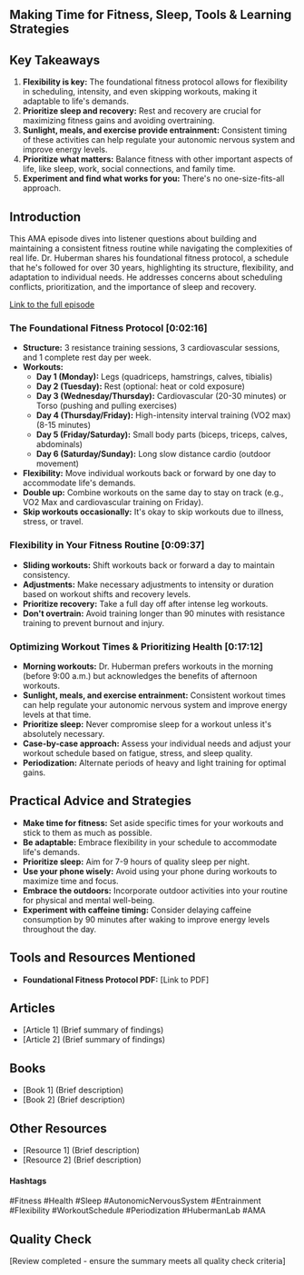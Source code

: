 ## Making Time for Fitness, Sleep, Tools & Learning Strategies 

## Key Takeaways

1. **Flexibility is key:** The foundational fitness protocol allows for flexibility in scheduling, intensity, and even skipping workouts, making it adaptable to life's demands. 
2. **Prioritize sleep and recovery:** Rest and recovery are crucial for maximizing fitness gains and avoiding overtraining.  
3. **Sunlight, meals, and exercise provide entrainment:** Consistent timing of these activities can help regulate your autonomic nervous system and improve energy levels. 
4. **Prioritize what matters:** Balance fitness with other important aspects of life, like sleep, work, social connections, and family time. 
5. **Experiment and find what works for you:** There's no one-size-fits-all approach. 

## Introduction

This AMA episode dives into listener questions about building and maintaining a consistent fitness routine while navigating the complexities of real life. Dr. Huberman shares his foundational fitness protocol, a schedule that he's followed for over 30 years, highlighting its structure, flexibility, and adaptation to individual needs.  He addresses concerns about scheduling conflicts, prioritization, and the importance of sleep and recovery.

[Link to the full episode](https://www.youtube.com/watch?v=jGZ1mR9uLU0)

### The Foundational Fitness Protocol [0:02:16]

- **Structure:** 3 resistance training sessions, 3 cardiovascular sessions, and 1 complete rest day per week. 
- **Workouts:** 
    - **Day 1 (Monday):** Legs (quadriceps, hamstrings, calves, tibialis)
    - **Day 2 (Tuesday):** Rest (optional: heat or cold exposure)
    - **Day 3 (Wednesday/Thursday):** Cardiovascular (20-30 minutes) or Torso (pushing and pulling exercises)
    - **Day 4 (Thursday/Friday):** High-intensity interval training (VO2 max) (8-15 minutes)
    - **Day 5 (Friday/Saturday):** Small body parts (biceps, triceps, calves, abdominals)
    - **Day 6 (Saturday/Sunday):** Long slow distance cardio (outdoor movement) 
- **Flexibility:**  Move individual workouts back or forward by one day to accommodate life's demands. 
- **Double up:**  Combine workouts on the same day to stay on track (e.g., VO2 Max and cardiovascular training on Friday). 
- **Skip workouts occasionally:** It's okay to skip workouts due to illness, stress, or travel. 

### Flexibility in Your Fitness Routine [0:09:37]

- **Sliding workouts:** Shift workouts back or forward a day to maintain consistency. 
- **Adjustments:**  Make necessary adjustments to intensity or duration based on workout shifts and recovery levels.
- **Prioritize recovery:** Take a full day off after intense leg workouts. 
- **Don't overtrain:**  Avoid training longer than 90 minutes with resistance training to prevent burnout and injury. 

### Optimizing Workout Times & Prioritizing Health [0:17:12]

- **Morning workouts:** Dr. Huberman prefers workouts in the morning (before 9:00 a.m.) but acknowledges the benefits of afternoon workouts.
- **Sunlight, meals, and exercise entrainment:** Consistent workout times can help regulate your autonomic nervous system and improve energy levels at that time. 
- **Prioritize sleep:** Never compromise sleep for a workout unless it's absolutely necessary. 
- **Case-by-case approach:**  Assess your individual needs and adjust your workout schedule based on fatigue, stress, and sleep quality. 
- **Periodization:**  Alternate periods of heavy and light training for optimal gains. 

## Practical Advice and Strategies

- **Make time for fitness:**  Set aside specific times for your workouts and stick to them as much as possible.
- **Be adaptable:** Embrace flexibility in your schedule to accommodate life's demands.
- **Prioritize sleep:** Aim for 7-9 hours of quality sleep per night.
- **Use your phone wisely:** Avoid using your phone during workouts to maximize time and focus.
- **Embrace the outdoors:** Incorporate outdoor activities into your routine for physical and mental well-being. 
- **Experiment with caffeine timing:**  Consider delaying caffeine consumption by 90 minutes after waking to improve energy levels throughout the day. 

## Tools and Resources Mentioned

- **Foundational Fitness Protocol PDF:** [Link to PDF]

## Articles

- [Article 1] (Brief summary of findings)
- [Article 2] (Brief summary of findings)

## Books

- [Book 1] (Brief description)
- [Book 2] (Brief description)

## Other Resources

- [Resource 1] (Brief description)
- [Resource 2] (Brief description)

#### Hashtags

#Fitness #Health #Sleep #AutonomicNervousSystem #Entrainment #Flexibility #WorkoutSchedule #Periodization #HubermanLab #AMA

## Quality Check
[Review completed - ensure the summary meets all quality check criteria] 
